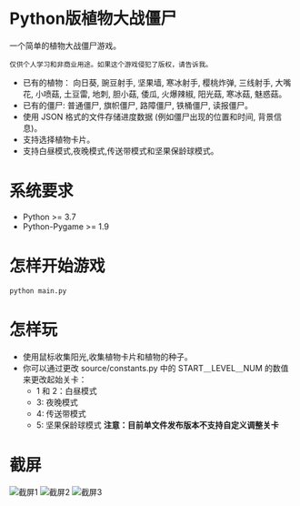 # Python版植物大战僵尸
  一个简单的植物大战僵尸游戏。
  
  `仅供个人学习和非商业用途。如果这个游戏侵犯了版权，请告诉我。`
  
* 已有的植物： 向日葵, 豌豆射手, 坚果墙, 寒冰射手, 樱桃炸弹, 三线射手, 大嘴花, 小喷菇, 土豆雷, 地刺, 胆小菇, 倭瓜, 火爆辣椒, 阳光菇, 寒冰菇, 魅惑菇。
* 已有的僵尸: 普通僵尸, 旗帜僵尸, 路障僵尸, 铁桶僵尸, 读报僵尸。
* 使用 JSON 格式的文件存储进度数据 (例如僵尸出现的位置和时间, 背景信息)。
* 支持选择植物卡片。
* 支持白昼模式,夜晚模式,传送带模式和坚果保龄球模式。

# 系统要求
* Python >= 3.7 
* Python-Pygame >= 1.9

# 怎样开始游戏
```shell
python main.py
```

# 怎样玩
* 使用鼠标收集阳光,收集植物卡片和植物的种子。
* 你可以通过更改 source/constants.py 中的 START＿LEVEL＿NUM 的数值来更改起始关卡：
  * 1 和 2：白昼模式
  * 3: 夜晚模式
  * 4: 传送带模式
  * 5: 坚果保龄球模式
**注意：目前单文件发布版本不支持自定义调整关卡**

# 截屏
![截屏1](https://raw.githubusercontent.com/marblexu/PythonPlantsVsZombies/master/demo/demo1.jpg)
![截屏2](https://raw.githubusercontent.com/marblexu/PythonPlantsVsZombies/master/demo/demo2.jpg)
![截屏3](https://raw.githubusercontent.com/marblexu/PythonPlantsVsZombies/master/demo/demo3.jpg)
